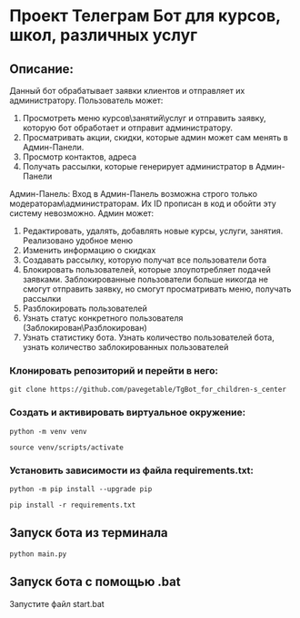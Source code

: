 # Проект Телеграм Бот для курсов, школ, различных услуг

## Описание:

Данный бот обрабатывает заявки клиентов и отправляет их администратору.
Пользователь может:
1. Просмотреть меню курсов\занятий\услуг и отправить заявку, которую бот обработает и отправит администратору.
2. Просматривать акции, скидки, которые админ может сам менять в Админ-Панели.
3. Просмотр контактов, адреса
4. Получать рассылки, которые генерирует администратор в Админ-Панели

Админ-Панель:
Вход в Админ-Панель возможна строго только модераторам\администраторам. Их ID прописан в код и обойти эту систему невозможно.
Админ может:
1. Редактировать, удалять, добавлять новые курсы, услуги, занятия. Реализовано удобное меню
2. Изменить информацию о скидках
3. Создавать рассылку, которую получат все пользователи бота
4. Блокировать пользователей, которые злоупотребляет подачей заявками. Заблокированные пользователи больше никогда не смогут отправить заявку, но смогут просматривать меню, получать рассылки
5. Разблокировать пользователей
6. Узнать статус конкретного пользователя (Заблокирован\Разблокирован)
7. Узнать статистику бота. Узнать количество пользователей бота, узнать количество заблокированных пользователей

### Клонировать репозиторий и перейти в него:
```
git clone https://github.com/pavegetable/TgBot_for_children-s_center
```
### Cоздать и активировать виртуальное окружение:
```
python -m venv venv
```
```
source venv/scripts/activate
```
### Установить зависимости из файла requirements.txt:
```
python -m pip install --upgrade pip
```
```
pip install -r requirements.txt
```
## Запуск бота из терминала
```
python main.py
```
## Запуск бота с помощью .bat

Запустите файл start.bat